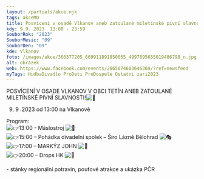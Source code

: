 ```yaml
---
layout: /partials/akce.njk
tags: akceMD
title: Posvícení v osadě Vlkanov aneb zatoulané miletínské pivní slavnosti 2023
kdy: 9.9. 2023  13:00 - 23:59
SouborRok: "2023"
SouborMesic: "09"
SouborDen: "09"
kde: Vlkanov
foto: /images/akce/366377205_669911891850065_4997895655019486798_n.jpg
alt: obrázek
web: https://www.facebook.com/events/2665074603646369/?ref=newsfeed
myTags: HudbaDivadlo ProDeti ProDospele Ostatni zari2023
---
```

<!--StartFragment-->

POSVÍCENÍ V OSADE VLKANOV V OBCI TETÍN ANEB ZATOULANÉ MILETÍNSKÉ PIVNÍ SLAVNOSTI!![🍻](https://static.xx.fbcdn.net/images/emoji.php/v9/t96/1/16/1f37b.png)

9. 9 .2023 od 13:00 na Vlkanově

Program:\
![👉](https://static.xx.fbcdn.net/images/emoji.php/v9/t51/1/16/1f449.png)13:00 - Máslostroj ![🎷](https://static.xx.fbcdn.net/images/emoji.php/v9/ta0/1/16/1f3b7.png)\
![👉](https://static.xx.fbcdn.net/images/emoji.php/v9/t51/1/16/1f449.png)15:00 – Pohádka divadelní spolek – Šíro Lázně Bělohrad ![🎭](https://static.xx.fbcdn.net/images/emoji.php/v9/tae/1/16/1f3ad.png)\
![👉](https://static.xx.fbcdn.net/images/emoji.php/v9/t51/1/16/1f449.png)17:00 – MARKÝZ JOHN ![🎷](https://static.xx.fbcdn.net/images/emoji.php/v9/ta0/1/16/1f3b7.png)\
![👉](https://static.xx.fbcdn.net/images/emoji.php/v9/t51/1/16/1f449.png)20:00 – Drops HK ![🎷](https://static.xx.fbcdn.net/images/emoji.php/v9/ta0/1/16/1f3b7.png)

\- stánky regionální potravin, pouťové atrakce a ukázka PČR

<!--EndFragment-->